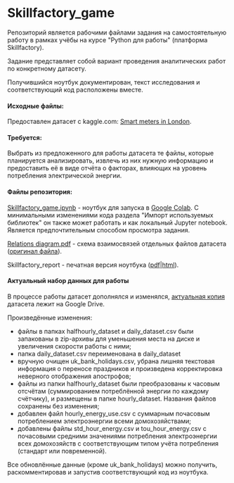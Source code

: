 # Skillfactory_game

Репозиторий является рабочими файлами задания на самостоятельную работу в рамках учёбы на курсе "Python для работы" (платформа Skillfactory).

Задание представляет собой вариант проведения аналитических работ по конкретному датасету.

Получившийся ноутбук документирован, текст исследования и соответствующий код расположены вместе.

#### Исходные файлы:
Предоставлен датасет с kaggle.com:
[Smart meters in London](https://www.kaggle.com/jeanmidev/smart-meters-in-london "Smart meters in London").

#### Требуется:
Выбрать из предложенного для работы датасета те файлы, которые планируется анализировать, извлечь из них нужную информацию и предоставить её в виде отчёта о факторах, влияющих на уровень потребления электрической энергии.

#### Файлы репозитория:
[Skillfactory_game.ipynb](https://github.com/drovosekovanton/Skillfactory_game/blob/master/Skillfactory_game.ipynb "Skillfactory_game.ipynb") - ноутбук для запуска в [Google Colab](https://colab.research.google.com/ "Google Colab"). С минимальными изменениями кода раздела "Импорт используемых библиотек" он также может работать и как локальный Jupyter notebook. Является предпочтительным способом просмотра задания.

[Relations diagram.pdf](https://github.com/drovosekovanton/Skillfactory_game/blob/master/Relations%20diagram.pdf "Relations diagram.pdf") - схема взаимосвязей отдельных файлов датасета ([оригинал файла](https://drive.google.com/file/d/1YRiAUd_m_7IG9lklkeAsdHPuWDpw_B6P/view "оригинал файла")).

Skillfactory_report - печатная версия ноутбука ([pdf](https://github.com/drovosekovanton/Skillfactory_game/blob/master/Skillfactory_report.pdf "pdf")|[html](https://github.com/drovosekovanton/Skillfactory_game/blob/master/Skillfactory_report.html "html")).

#### Актуальный набор данных для работы
В процессе работы датасет дополнялся и изменялся, [актуальная копия](https://drive.google.com/drive/folders/1oVN31sW5rC_RDhA4w3azI0LwELBO3mx5?usp=sharing "актуальная копия") датасета лежит на Google Drive.

Произведённые изменения:
- файлы в папках halfhourly_dataset и daily_dataset.csv были запакованы в zip-архивы для уменьшения места на диске и увеличения скорости работы с ними;
- папка daily_dataset.csv переименована в daily_dataset
- вручную очищен uk_bank_holidays.csv, убрана лишняя текстовая информация о переносе праздников и произведена корректировка неверного отображения апострофов;
- файлы из папки halfhourly_dataset были преобразованы к часовым отсчётам (суммированием потреблённой энергии по каждому счётчику), и размещены в папке hourly_dataset. Названия файлов сохранены без изменения;
- добавлен файл hourly_energy_use.csv с суммарным почасовым потреблением электроэнергии всеми домохозяйствами;
- добавлены файлы std_hour_energy.csv и tou_hour_energy.csv с почасовыми средними значениями потребления электроэнергии всех домохозяйств с соответствующим типом учёта потребления (стандарт или повременной).

Все обновлённые данные (кроме uk_bank_holidays) можно получить, раскомментировав и запустив соответствующий код из ноутбука.
